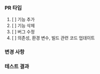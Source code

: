 ### PR 타입

1. [ ] 기능 추가
2. [ ] 기능 삭제
3. [ ] 버그 수정
4. [ ] 의존성, 환경 변수, 빌드 관련 코드 업데이트

### 변경 사항


### 테스트 결과
